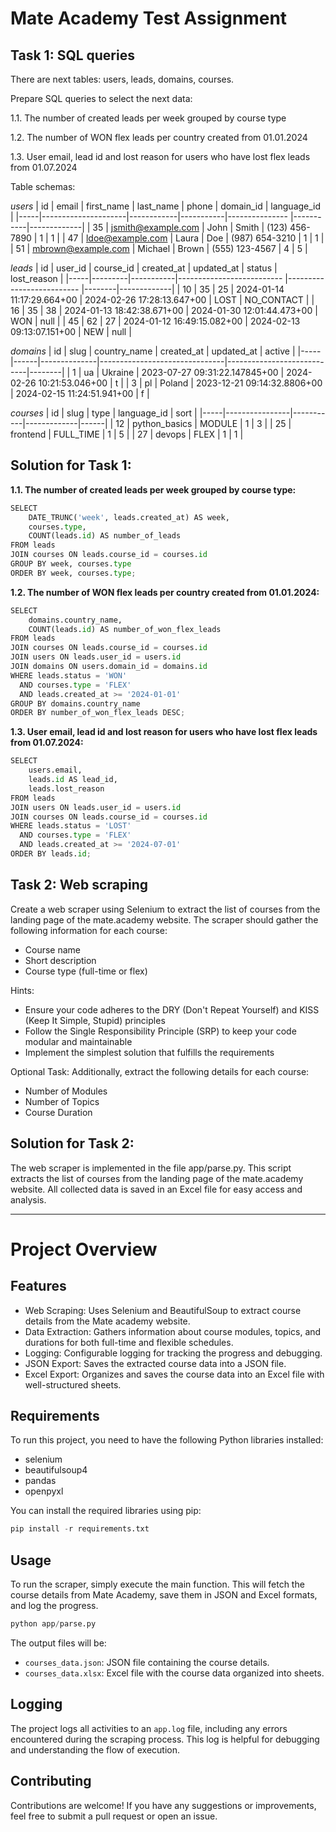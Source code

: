 # Mate Academy Test Assignment
## Task 1: SQL queries
There are next tables: users, leads, domains, courses.

Prepare SQL queries to select the next data:

1.1. The number of created leads per week grouped by course type

1.2. The number of WON flex leads per country created from 01.01.2024

1.3. User email, lead id and lost reason for users who have lost flex leads from 01.07.2024

Table schemas:

_users_
| id  | email               | first_name | last_name | phone          | domain_id | language_id |
|-----|---------------------|------------|-----------|--------------- |-----------|-------------|
| 35  | jsmith@example.com  | John       | Smith     | (123) 456-7890 | 1         | 1           |
| 47  | ldoe@example.com    | Laura      | Doe       | (987) 654-3210 | 1         | 1           |
| 51  | mbrown@example.com  | Michael    | Brown     | (555) 123-4567 | 4         | 5           |

_leads_
| id  | user_id | course_id | created_at                 | updated_at                 | status | lost_reason |
|-----|---------|-----------|--------------------------  |--------------------------  |--------|-------------|
| 10  | 35      | 25        | 2024-01-14 11:17:29.664+00 | 2024-02-26 17:28:13.647+00 | LOST   | NO_CONTACT  |
| 16  | 35      | 38        | 2024-01-13 18:42:38.671+00 | 2024-01-30 12:01:44.473+00 | WON    | null        |
| 45  | 62      | 27        | 2024-01-12 16:49:15.082+00 | 2024-02-13 09:13:07.151+00 | NEW    | null        |

_domains_
| id  | slug | country_name | created_at                    | updated_at                 | active |
|-----|------|--------------|-------------------------------|----------------------------|--------|
| 1   | ua   | Ukraine      | 2023-07-27 09:31:22.147845+00 | 2024-02-26 10:21:53.046+00 | t      |
| 3   | pl   | Poland       | 2023-12-21 09:14:32.8806+00   | 2024-02-15 11:24:51.941+00 | f      |

_courses_
| id  | slug           | type      | language_id | sort |
|-----|----------------|-----------|-------------|------|
| 12  | python_basics  | MODULE    | 1           | 3    |
| 25  | frontend       | FULL_TIME | 1           | 5    |
| 27  | devops         | FLEX      | 1           | 1    |

## Solution for Task 1:
**1.1. The number of created leads per week grouped by course type:**
```python
SELECT 
    DATE_TRUNC('week', leads.created_at) AS week,
    courses.type,
    COUNT(leads.id) AS number_of_leads
FROM leads
JOIN courses ON leads.course_id = courses.id
GROUP BY week, courses.type
ORDER BY week, courses.type;
```

**1.2. The number of WON flex leads per country created from 01.01.2024:**
```python
SELECT 
    domains.country_name,
    COUNT(leads.id) AS number_of_won_flex_leads
FROM leads
JOIN courses ON leads.course_id = courses.id
JOIN users ON leads.user_id = users.id
JOIN domains ON users.domain_id = domains.id
WHERE leads.status = 'WON'
  AND courses.type = 'FLEX'
  AND leads.created_at >= '2024-01-01'
GROUP BY domains.country_name
ORDER BY number_of_won_flex_leads DESC;
```

**1.3. User email, lead id and lost reason for users who have lost flex leads from 01.07.2024:**
```python
SELECT 
    users.email,
    leads.id AS lead_id,
    leads.lost_reason
FROM leads
JOIN users ON leads.user_id = users.id
JOIN courses ON leads.course_id = courses.id
WHERE leads.status = 'LOST'
  AND courses.type = 'FLEX'
  AND leads.created_at >= '2024-07-01'
ORDER BY leads.id;
```

## Task 2: Web scraping 
Create a web scraper using Selenium to extract the list of courses from the landing page of the mate.academy website. The scraper should gather the following information for each course:
* Course name
* Short description
* Course type (full-time or flex)

Hints:
* Ensure your code adheres to the DRY (Don't Repeat Yourself) and KISS (Keep It Simple, Stupid) principles
* Follow the Single Responsibility Principle (SRP) to keep your code modular and maintainable
* Implement the simplest solution that fulfills the requirements

Optional Task:
Additionally, extract the following details for each course:
* Number of Modules
* Number of Topics
* Course Duration

## Solution for Task 2:
The web scraper is implemented in the file app/parse.py. This script extracts the list of courses from the landing page of the mate.academy website. All collected data is saved in an Excel file for easy access and analysis.

********************************************************************************************************************************************************************************************************************
# Project Overview
## Features
* Web Scraping: Uses Selenium and BeautifulSoup to extract course details from the Mate academy website.
* Data Extraction: Gathers information about course modules, topics, and durations for both full-time and flexible schedules.
* Logging: Configurable logging for tracking the progress and debugging.
* JSON Export: Saves the extracted course data into a JSON file.
* Excel Export: Organizes and saves the course data into an Excel file with well-structured sheets.

## Requirements
To run this project, you need to have the following Python libraries installed:

* selenium
* beautifulsoup4
* pandas
* openpyxl

You can install the required libraries using pip:
```python
pip install -r requirements.txt
```

## Usage
To run the scraper, simply execute the main function. This will fetch the course details from Mate Academy, save them in JSON and Excel formats, and log the progress.
```python
python app/parse.py
```
The output files will be:
* `courses_data.json`: JSON file containing the course details.
* `courses_data.xlsx`: Excel file with the course data organized into sheets.

## Logging
The project logs all activities to an `app.log` file, including any errors encountered during the scraping process. This log is helpful for debugging and understanding the flow of execution.

## Contributing
Contributions are welcome! If you have any suggestions or improvements, feel free to submit a pull request or open an issue.
